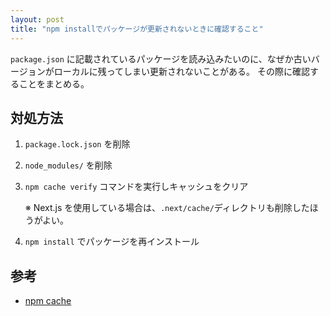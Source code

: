 ```yaml
---
layout: post
title: "npm installでパッケージが更新されないときに確認すること"
---
```


`package.json` に記載されているパッケージを読み込みたいのに、なぜか古いバージョンがローカルに残ってしまい更新されないことがある。
その際に確認することをまとめる。

## 対処方法
1. `package.lock.json` を削除
2. `node_modules/` を削除
3. `npm cache verify` コマンドを実行しキャッシュをクリア

   ※ Next.js を使用している場合は、`.next/cache/`ディレクトリも削除したほうがよい。
4. `npm install` でパッケージを再インストール


## 参考
- [npm cache](https://docs.npmjs.com/cli/v11/commands/npm-cache)
